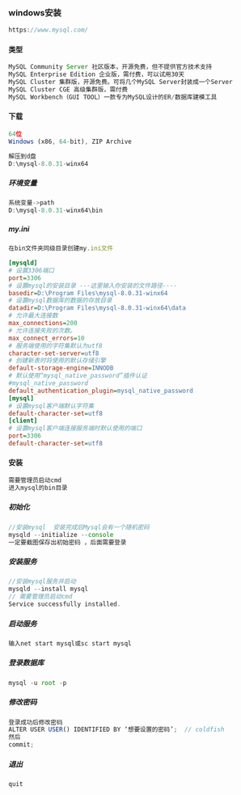 ### windows安装

```js
https://www.mysql.com/
```

#### 类型

```js
MySQL Community Server 社区版本，开源免费，但不提供官方技术支持
MySQL Enterprise Edition 企业版，需付费，可以试用30天
MySQL Cluster 集群版，开源免费。可将几个MySQL Server封装成一个Server
MySQL Cluster CGE 高级集群版，需付费
MySQL Workbench（GUI TOOL）一款专为MySQL设计的ER/数据库建模工具
```

#### 下载

```js
64位
Windows (x86, 64-bit), ZIP Archive
```

```js
解压到d盘
D:\mysql-8.0.31-winx64
```

##### 环境变量

```js
系统变量->path
D:\mysql-8.0.31-winx64\bin
```

##### my.ini

```js
在bin文件夹同级目录创建my.ini文件
```

```ini
[mysqld]
# 设置3306端口
port=3306
# 设置mysql的安装目录 ---这里输入你安装的文件路径----
basedir=D:\Program Files\mysql-8.0.31-winx64
# 设置mysql数据库的数据的存放目录
datadir=D:\Program Files\mysql-8.0.31-winx64\data
# 允许最大连接数
max_connections=200
# 允许连接失败的次数。
max_connect_errors=10
# 服务端使用的字符集默认为utf8
character-set-server=utf8
# 创建新表时将使用的默认存储引擎
default-storage-engine=INNODB
# 默认使用“mysql_native_password”插件认证
#mysql_native_password
default_authentication_plugin=mysql_native_password
[mysql]
# 设置mysql客户端默认字符集
default-character-set=utf8
[client]
# 设置mysql客户端连接服务端时默认使用的端口
port=3306
default-character-set=utf8
```

#### 安装

```js
需要管理员启动cmd
进入mysql的bin目录
```

##### 初始化

```js
//安装mysql  安装完成后Mysql会有一个随机密码
mysqld --initialize --console
一定要截图保存出初始密码 ，后面需要登录
```

##### 安装服务

```js
//安装mysql服务并启动   
mysqld --install mysql
// 需要管理员启动cmd
Service successfully installed.
```

##### 启动服务

```js
输入net start mysql或sc start mysql
```

##### 登录数据库

```js
mysql -u root -p
```

##### 修改密码

```js
登录成功后修改密码
ALTER USER USER() IDENTIFIED BY ‘想要设置的密码’;  // coldfish
然后
commit;
```

##### 退出

```js
quit
```

